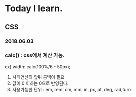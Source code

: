 # Today I learn.
## CSS
### 2018.06.03

### calc() : css에서 계산 가능.

ex) width: calc(100%/6 - 50px);
    
  1. 사칙연산의 앞뒤 공백이 필요
  2. 값이 0 이하는 0으로 반영된다.
  3. 사용가능한 단위 : em, rem, cm, mm, in, px, pt, deg, rad,turn
